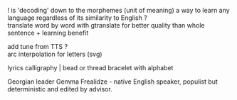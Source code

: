 
! is 'decoding' down to the morphemes (unit of meaning) a way to learn any language regardless of its similarity to English ?  
translate word by word with gtranslate for better quality than whole sentence + learning benefit  

add tune from TTS ?  
arc interpolation for letters (svg)  
  
lyrics calligraphy | bead or thread bracelet with alphabet  
  
Georgian leader Gemma Frealidze - native English speaker, populist but deterministic and edited by advisor.

